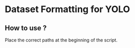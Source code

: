# Dataset Formatting for YOLO

## How to use ?

Place the correct paths at the beginning of the script.